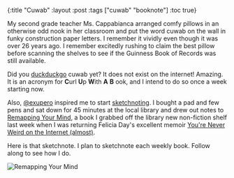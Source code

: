 {:title "Cuwab" :layout :post :tags ["cuwab" "booknote"] :toc true}

My second grade teacher Ms. Cappabianca arranged comfy pillows in an otherwise odd nook in her classroom and put the word cuwab on the wall in funky construction paper letters. I remember it vividly even though it was over 26 years ago. I remember excitedly rushing to claim the best pillow before scanning the shelves to see if the Guinness Book of Records was still available.

Did you [duckduckgo](http://duckduckgo.com) cuwab yet? It does not exist on the internet! Amazing. It is an acronym for **C**url **U**p **W**ith **A** **B** ook, and I intend to do so once a week starting now.

Also, [@exupero](https://twitter.com/exupero) inspired me to start [sketchnoting](http://rohdesign.com/handbook). I bought a pad and few pens and sat down for 45 minutes at the local library and drew out notes to [Remapping Your Mind](http://www.amazon.com/gp/product/159143209X?keywords=remapping%20your%20mind&qid=1449451230&ref_=sr_1_1&sr=8-1), a book I grabbed off the library new non-fiction shelf last week when I was returning Felicia Day's excellent memoir [You're Never Weird on the Internet (almost)](http://www.amazon.com/Youre-Never-Weird-Internet-Almost-ebook/dp/B00QNW8KR4).

Here is that sketchnote. I plan to sketchnote each weekly book. Follow along to see how I do.

![Remapping Your Mind](/img/20151205_remappingyourmind.jpg)
